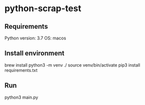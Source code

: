 # python-scrap-test

## Requirements
Python version: 3.7
OS: macos

## Install environment

brew install 
python3 -m venv ./
source venv/bin/activate
pip3 install requirements.txt

## Run

python3 main.py



